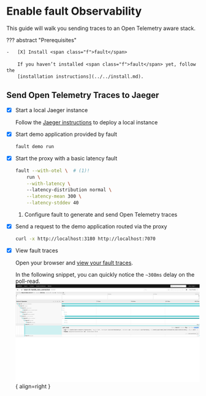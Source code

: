 # Enable <span class="f">fault</span> Observability

This guide will walk you sending traces to an Open Telemetry aware stack.

??? abstract "Prerequisites"

    -   [X] Install <span class="f">fault</span>

        If you haven’t installed <span class="f">fault</span> yet, follow the
        [installation instructions](../../install.md).

## Send Open Telemetry Traces to Jaeger

-   [X] Start a local Jaeger instance

    Follow the
    [Jaeger instructions](https://www.jaegertracing.io/docs/2.4/getting-started/)
    to deploy a local instance

-   [X] Start demo application provided by <span class="f">fault</span>

    ```bash
    fault demo run
    ```

-   [X] Start the proxy with a basic latency fault

    ```bash
    fault --with-otel \  # (1)!
        run \
        --with-latency \ 
        --latency-distribution normal \
        --latency-mean 300 \
        --latency-stddev 40
    ```

    1.  Configure fault to generate and send Open Telemetry traces
   

-   [X] Send a request to the demo application routed via the proxy

    ```bash
    curl -x http://localhost:3180 http://localhost:7070
    ```

-   [X] View <span class="f">fault</span> traces

    Open your browser and
    [view your fault traces](http://localhost:16686/search?operation=apply_on_response&service=fault-cli).

    In the following snippet, you can quickly notice the `~308ms` delay on the
    poll-read. ![Jaeger Traces](/assets/otel.png){ align=right }